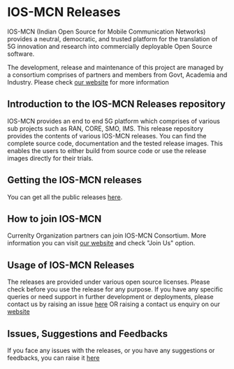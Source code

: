 # IOS-MCN Releases
IOS-MCN (Indian Open Source for Mobile Communication Networks) provides a neutral, democratic, and trusted platform for the translation of 5G innovation and research into commercially deployable Open Source software.

The development, release and maintenance of this project are managed by a consortium comprises of partners and members from Govt, Academia and Industry. 
Please check [our website](https://ios-mcn.org/) for more information

## Introduction to the IOS-MCN Releases repository
IOS-MCN provides an end to end 5G platform which comprises of various sub projects such as RAN, CORE, SMO, IMS. This release repository provides the contents of various IOS-MCN releases. You can find the complete source code, documentation and the tested release images. This enables the users to either build from source code or use the release images directly for their trials.

## Getting the IOS-MCN releases
You can get all the public releases [here](https://github.com/ios-mcn/ios-mcn-releases/releases).

## How to join IOS-MCN
Currenlty Organization partners can join IOS-MCN Consortium. More information you can visit [our website](https://ios-mcn.org/) and check "Join Us" option.

## Usage of IOS-MCN Releases
The releases are provided under various open source licenses. Please check before you use the release for any purpose. If you have any specific queries or need support in further development or deployments, please contact us by raising an issue [here](https://github.com/ios-mcn/ios-mcn-releases/issues) OR raising a contact us enquiry on our [website](https://ios-mcn.org/contact-us/)

## Issues, Suggestions and Feedbacks
If you face any issues with the releases, or you have any suggestions or feedbacks, you can raise it [here](https://github.com/ios-mcn/ios-mcn-releases/issues)
